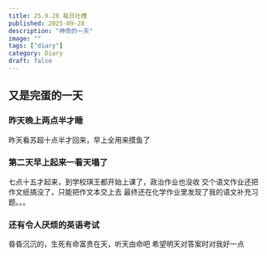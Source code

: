 ```yaml
---
title: 25.9.28 每日吐槽
published: 2025-09-28
description: "神奇的一天"
image: ""
tags: ["diary"]
category: Diary
draft: false
---
```

## 又是完蛋的一天
### 昨天晚上两点半才睡
昨天看苏超十点半才回来，早上全用来摸鱼了
### 第二天早上起来一看天塌了
七点十五才起来，到学校琪王都开始上课了，政治作业也没收
交个语文作业还把作文纸搞没了，只能把作文本交上去
最终还在化学作业里发现了我的语文补充习题。。。
### 还有令人厌烦的英语考试
昏昏沉沉的，生死有命富贵在天，听天由命吧
希望明天对答案时对我好一点

